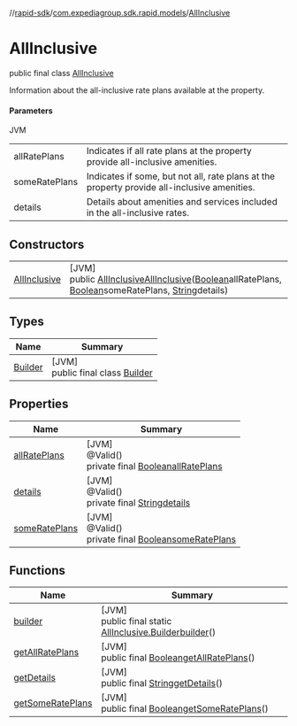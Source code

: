 //[rapid-sdk](../../../index.md)/[com.expediagroup.sdk.rapid.models](../index.md)/[AllInclusive](index.md)

# AllInclusive

public final class [AllInclusive](index.md)

Information about the all-inclusive rate plans available at the property.

#### Parameters

JVM

| | |
|---|---|
| allRatePlans | Indicates if all rate plans at the property provide all-inclusive amenities. |
| someRatePlans | Indicates if some, but not all, rate plans at the property provide all-inclusive amenities. |
| details | Details about amenities and services included in the all-inclusive rates. |

## Constructors

| | |
|---|---|
| [AllInclusive](-all-inclusive.md) | [JVM]<br>public [AllInclusive](index.md)[AllInclusive](-all-inclusive.md)([Boolean](https://docs.oracle.com/javase/8/docs/api/java/lang/Boolean.html)allRatePlans, [Boolean](https://docs.oracle.com/javase/8/docs/api/java/lang/Boolean.html)someRatePlans, [String](https://docs.oracle.com/javase/8/docs/api/java/lang/String.html)details) |

## Types

| Name | Summary |
|---|---|
| [Builder](-builder/index.md) | [JVM]<br>public final class [Builder](-builder/index.md) |

## Properties

| Name | Summary |
|---|---|
| [allRatePlans](index.md#1494483673%2FProperties%2F700308213) | [JVM]<br>@Valid()<br>private final [Boolean](https://docs.oracle.com/javase/8/docs/api/java/lang/Boolean.html)[allRatePlans](index.md#1494483673%2FProperties%2F700308213) |
| [details](index.md#-1373853482%2FProperties%2F700308213) | [JVM]<br>@Valid()<br>private final [String](https://docs.oracle.com/javase/8/docs/api/java/lang/String.html)[details](index.md#-1373853482%2FProperties%2F700308213) |
| [someRatePlans](index.md#1883865730%2FProperties%2F700308213) | [JVM]<br>@Valid()<br>private final [Boolean](https://docs.oracle.com/javase/8/docs/api/java/lang/Boolean.html)[someRatePlans](index.md#1883865730%2FProperties%2F700308213) |

## Functions

| Name | Summary |
|---|---|
| [builder](builder.md) | [JVM]<br>public final static [AllInclusive.Builder](-builder/index.md)[builder](builder.md)() |
| [getAllRatePlans](get-all-rate-plans.md) | [JVM]<br>public final [Boolean](https://docs.oracle.com/javase/8/docs/api/java/lang/Boolean.html)[getAllRatePlans](get-all-rate-plans.md)() |
| [getDetails](get-details.md) | [JVM]<br>public final [String](https://docs.oracle.com/javase/8/docs/api/java/lang/String.html)[getDetails](get-details.md)() |
| [getSomeRatePlans](get-some-rate-plans.md) | [JVM]<br>public final [Boolean](https://docs.oracle.com/javase/8/docs/api/java/lang/Boolean.html)[getSomeRatePlans](get-some-rate-plans.md)() |
